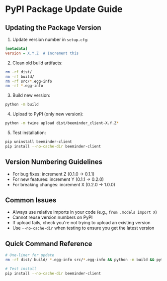 # PyPI Package Update Guide

## Updating the Package Version

1. Update version number in `setup.cfg`:
```ini
[metadata]
version = X.Y.Z  # Increment this
```

2. Clean old build artifacts:
```bash
rm -rf dist/
rm -rf build/
rm -rf src/*.egg-info
rm -rf *.egg-info
```

3. Build new version:
```bash
python -m build
```

4. Upload to PyPI (only new version):
```bash
python -m twine upload dist/beeminder_client-X.Y.Z*
```

5. Test installation:
```bash
pip uninstall beeminder-client
pip install --no-cache-dir beeminder-client
```

## Version Numbering Guidelines
- For bug fixes: increment Z (0.1.0 -> 0.1.1)
- For new features: increment Y (0.1.1 -> 0.2.0)
- For breaking changes: increment X (0.2.0 -> 1.0.0)

## Common Issues
- Always use relative imports in your code (e.g., `from .models import X`)
- Cannot reuse version numbers on PyPI
- If upload fails, check you're not trying to upload an existing version
- Use `--no-cache-dir` when testing to ensure you get the latest version

## Quick Command Reference
```bash
# One-liner for update
rm -rf dist/ build/ *.egg-info src/*.egg-info && python -m build && python -m twine upload "dist/beeminder_client-*"

# Test install
pip install --no-cache-dir beeminder-client
```